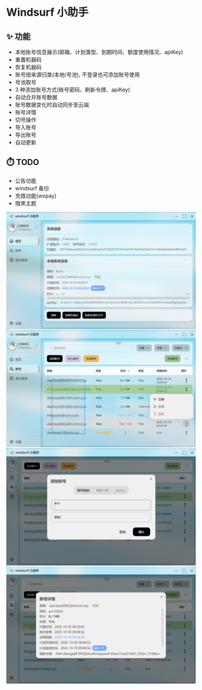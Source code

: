 # Windsurf 小助手

## **✨** 功能

- 本地账号信息展示(邮箱、计划类型、到期时间、额度使用情况、apiKey)
- 重置机器码
- 恢复机器码
- 账号按来源归类(本地/号池), 不登录也可添加账号使用
- 号池取号
- 3 种添加账号方式(账号密码、刷新令牌、apiKey)
- 自动合并账号数据
- 账号数据变化时自动同步至云端
- 账号详情
- 切号操作
- 导入账号
- 导出账号
- 自动更新

## ⏱️ TODO

- 公告功能
- windsurf 备份
- 充值功能(wxpay)
- 暗黑主题

<img src=".\images\windsurf-assistant_1.png" style="zoom:50%;" /> <img src=".\images\windsurf-assistant_2.png" style="zoom:50%;" /> <img src=".\images\windsurf-assistant_3.png" style="zoom:50%;" /> <img src=".\images\windsurf-assistant_4.png" style="zoom:50%;" />
